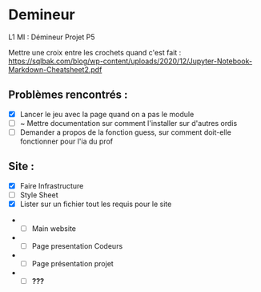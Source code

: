 # Demineur
L1 MI : Démineur Projet P5

Mettre une croix entre les crochets quand c'est fait : https://sqlbak.com/blog/wp-content/uploads/2020/12/Jupyter-Notebook-Markdown-Cheatsheet2.pdf
## Problèmes rencontrés : 
- [x] Lancer le jeu avec la page quand on a pas le module
- [ ] ~ Mettre documentation sur comment l'installer sur d'autres ordis
- [ ] Demander a propos de la fonction guess, sur comment doit-elle fonctionner pour l'ia du prof
## Site : 
- [x] Faire Infrastructure 
- [ ] Style Sheet
- [x] Lister sur un fichier tout les requis pour le site
* - [ ] Main website
* - [ ] Page presentation Codeurs
* - [ ] Page présentation projet
* - [ ] **???**
